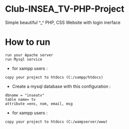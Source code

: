 # Club-INSEA_TV-PHP-Project
Simple beautiful ^_^ PHP, CSS Website with login inerface 
 
 # How to run 
 ```
 run your Apache server
 run Mysql service
 ```
 * for xampp users :
 ```
 copy your project to htdocs (C:/xampp/htdocs)
 
 ```
 * Create a mysql database with this configuration :
 ```
 dbname = "inseatv"
 table name= tv
 attribute =ens, nom, email, msg
 ```
  * for xampp users :
 ```
 copy your project to htdocs (C:/wampserver/www)
 ```
